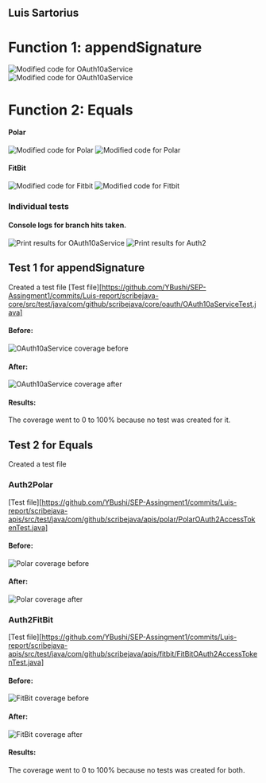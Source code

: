 ﻿## Luis Sartorius
# **Function 1: appendSignature**

![Modified code for OAuth10aService](Luis-Images/image-4.png)
![Modified code for OAuth10aService](Luis-Images/image-3.png)

# **Function 2: Equals**
#### Polar
![Modified code for Polar](Luis-Images/image-8.png)
![Modified code for Polar](Luis-Images/image-9.png)

#### FitBit
![Modified code for Fitbit](Luis-Images/image-12.png)
![Modified code for Fitbit](Luis-Images/image-13.png)


### Individual tests

#### Console logs for branch hits taken.
![Print results for OAuth10aService](Luis-Images/image.png)
![Print results for Auth2](Luis-Images/image-5.png)

## Test 1 for appendSignature
Created a test file
[Test file][https://github.com/YBushi/SEP-Assingment1/commits/Luis-report/scribejava-core/src/test/java/com/github/scribejava/core/oauth/OAuth10aServiceTest.java]
#### Before:
![OAuth10aService coverage before](Luis-Images/image-1.png)
#### After:
![OAuth10aService coverage after](Luis-Images/image-2.png)

#### Results:
The coverage went to 0 to 100% because no test was created for it.


## Test 2 for Equals
Created a test file
### Auth2Polar
[Test file][https://github.com/YBushi/SEP-Assingment1/commits/Luis-report/scribejava-apis/src/test/java/com/github/scribejava/apis/polar/PolarOAuth2AccessTokenTest.java]
#### Before:
![Polar coverage before](Luis-Images/image-7.png)
#### After:
![Polar coverage after](Luis-Images/image-6.png)

### Auth2FitBit
[Test file][https://github.com/YBushi/SEP-Assingment1/commits/Luis-report/scribejava-apis/src/test/java/com/github/scribejava/apis/fitbit/FitBitOAuth2AccessTokenTest.java]
#### Before:
![FitBit coverage before](Luis-Images/image-11.png)
#### After:
![FitBit coverage after](Luis-Images/image-10.png)

#### Results:
The coverage went to 0 to 100% because no tests was created for both.








